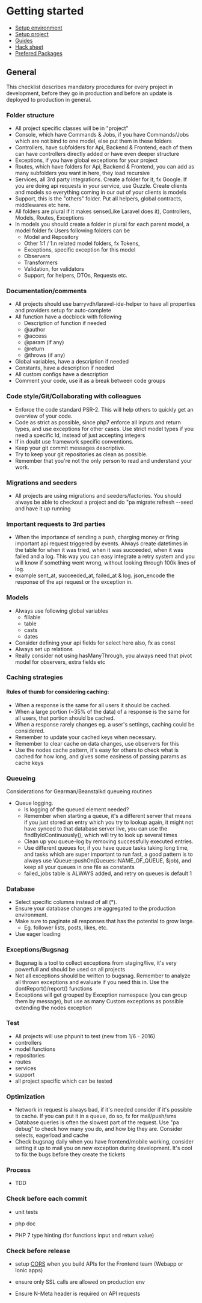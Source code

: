 # Getting started
 - [Setup environment](https://github.com/nodes-php/readme/blob/master/Guides/Setup/setup-local-environment.md)
 - [Setup project](https://github.com/nodes-php/readme/blob/master/Guides/Setup/setup-project.md)
 - [Guides](https://github.com/nodes-php/readme/tree/master/Guides)
 - [Hack sheet](https://github.com/nodes-php/readme/blob/master/hack-sheet.md)
 - [Prefered Packages](https://github.com/nodes-php/readme/blob/master/prefered-packages.md)

## General

This checklist describes mandatory procedures for every project in development, before they go in production and before an update is deployed to production in general.

### Folder structure

- All project specific classes will be in &quot;project&quot;
- Console, which have Commands &amp; Jobs, if you have Commands/Jobs which are not bind to one model, else put them in these folders
- Controllers, have subfolders for Api, Backend &amp; Frontend, each of them can have controllers directly added or have even deeper structure
- Exceptions, if you have global exceptions for your project
- Routes, which have folders for Api, Backend &amp; Frontend, you can add as many subfolders you want in here, they load recursive
- Services, all 3rd party integrations. Create a folder for it, fx Google. If you are doing api requests in your service, use Guzzle. Create clients and models so everything coming in our out of your clients is models
- Support, this is the &quot;others&quot; folder. Put all helpers, global contracts, middlewares etc here.
- All folders are plural if it makes sense(Like Laravel does it), Controllers, Models, Routes, Exceptions
- In models you should create a folder in plural for each parent model, a model folder fx Users following folders can be
  - Model and Repository
  - Other 1:1 / 1:n related model folders, fx Tokens,
  - Exceptions, specific exception for this model
  - Observers
  - Transformers
  - Validation, for validators
  - Support, for helpers, DTOs, Requests etc.

### Documentation/comments

- All projects should use barryvdh/laravel-ide-helper to have all properties and providers setup for auto-complete
- All function have a docblock with following
  - Description of function if needed
  - @author
  - @access
  - @param (if any)
  - @return
  - @throws (if any)
- Global variables, have a description if needed
- Constants, have a description if needed
- All custom configs have a description
- Comment your code, use it as a break between code groups

### Code style/Git/Collaborating with colleagues

- Enforce the code standard PSR-2. This will help others to quickly get an overview of your code.
- Code as strict as possible, since php7 enforce all inputs and return types, and use exceptions for other cases. Use strict model types if you need a specific Id, instead of just accepting integers
- If in doubt use framework specific conventions.
- Keep your git commit messages descriptive.
- Try to keep your git repositories as clean as possible.
- Remember that you&#39;re not the only person to read and understand your work.

### Migrations and seeders

- All projects are using migrations and seeders/factories. You should always be able to checkout a project and do &quot;pa migrate:refresh --seed and have it up running

### Important requests to 3rd parties

- When the importance of sending a push, charging money or firing important api request triggered by events. Always create datetimes in the table for when it was tried, when it was succeeded, when it was failed and a log. This way you can easy integrate a retry system and you will know if something went wrong, without looking through 100k lines of log.
- example sent\_at, succeeded\_at, failed\_at &amp; log. json\_encode the response of the api request or the exception in.

### Models

- Always use following global variables
  - fillable
  - table
  - casts
  - dates
- Consider defining your api fields for select here also, fx as const
- Always set up relations
- Really consider not using hasManyThrough, you always need that pivot model for observers, extra fields etc

### Caching strategies

#### Rules of thumb for considering caching:

- When a response is the same for all users it should be cached.
- When a large portion (~35% of the data) of a response is the same for all users, that portion should be cached.
- When a response rarely changes eg. a user&#39;s settings, caching could be considered.
- Remember to update your cached keys when necessary.
- Remember to clear cache on data changes, use observers for this
- Use the nodes cache pattern, it&#39;s easy for others to check what is cached for how long, and gives some easiness of passing params as cache keys

### Queueing

Considerations for Gearman/Beanstalkd queueing routines

- Queue logging.
  - Is logging of the queued element needed?
  - Remember when starting a queue, it&#39;s a different server that means if you just stored an entry which you try to lookup again, it might not have synced to that database server live, you can use the findByIdContinuously(), which will try to look up several times
  - Clean up you queue-log by removing successfully executed entries.
  - Use different queues for, if you have queue tasks taking long time, and tasks which are super important to run fast, a good pattern is to always use \Queue::pushOn(Queues::NAME\_OF\_QUEUE, $job), and keep all your queues in one file as constants
  - failed\_jobs table is ALWAYS added, and retry on queues is default 1

### Database

- Select specific columns instead of all (\*).
- Ensure your database changes are aggregated to the production environment.
- Make sure to paginate all responses that has the potential to grow large.
  - Eg. follower lists, posts, likes, etc.
- Use eager loading

### Exceptions/Bugsnag

- Bugsnag is a tool to collect exceptions from staging/live, it&#39;s very powerfull and should be used on all projects
- Not all exceptions should be written to bugsnag. Remember to analyze all thrown exceptions and evaluate if you need this in. Use the dontReport()/report() functions
- Exceptions will get grouped by Exception namespace (you can group them by message), but use as many Custom exceptions as possible extending the nodes exception

### Test

- All projects will use phpunit to test (new from 1/6 - 2016)
 - controllers
 - model functions
 - repositories
 - routes
 - services
 - support
 - all project specific which can be tested

### Optimization

- Network in request is always bad, if it&#39;s needed consider if it&#39;s possible to cache. If you can put it in a queue, do so, fx for mail/push/sms
- Database queries is often the slowest part of the request. Use &quot;pa debug&quot; to check how many you do, and how big they are. Consider selects, eagerload and cache
- Check bugsnag daily when you have frontend/mobile working, consider setting it up to mail you on new exception during development. It&#39;s cool to fix the bugs before they create the tickets

### Process 

- TDD

### Check before each commit

- unit tests

- php doc

- PHP 7 type hinting (for functions input and return value)

### Check before release

- setup [CORS](https://github.com/nodes-php/readme/blob/master/Guides/cors.md) when you build APIs for the Frontend team (Webapp or Ionic apps) 

- ensure only SSL calls are allowed on production env

- Ensure N-Meta header is required on API requests
